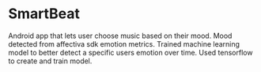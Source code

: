 # SmartBeat

Android app that lets user choose music based on their mood. Mood detected from affectiva sdk emotion metrics. Trained machine learning model to better detect a specific users emotion over time. Used tensorflow to create and train model.
